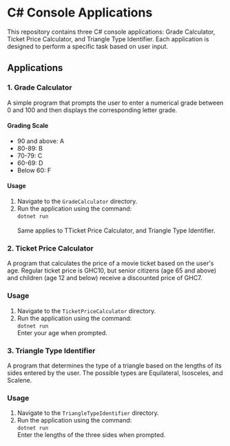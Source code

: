 # C# Console Applications

This repository contains three C# console applications: Grade Calculator, Ticket Price Calculator, and Triangle Type Identifier. Each application is designed to perform a specific task based on user input.

## Applications

### 1. Grade Calculator
A simple program that prompts the user to enter a numerical grade between 0 and 100 and then displays the corresponding letter grade.

#### Grading Scale
- 90 and above: A
- 80-89: B
- 70-79: C
- 60-69: D
- Below 60: F

#### Usage
1. Navigate to the `GradeCalculator` directory.
2. Run the application using the command: <br>
   <code>dotnet run </code><br>
 Same applies to TTicket Price Calculator, and Triangle Type Identifier.
   
### 2. Ticket Price Calculator
A program that calculates the price of a movie ticket based on the user's age. Regular ticket price is GHC10, but senior citizens (age 65 and above) and children (age 12 and below) receive a discounted price of GHC7.

### Usage
1. Navigate to the `TicketPriceCalculator` directory.
2. Run the application using the command: <br>
   <code>dotnet run </code> <br>
Enter your age when prompted.

### 3. Triangle Type Identifier
A program that determines the type of a triangle based on the lengths of its sides entered by the user. The possible types are Equilateral, Isosceles, and Scalene.

### Usage
1. Navigate to the `TriangleTypeIdentifier` directory.
2. Run the application using the command: <br>
   <code>dotnet run</code> <br>
Enter the lengths of the three sides when prompted.
